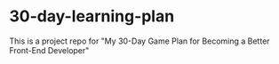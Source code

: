 # 30-day-learning-plan
This is a project repo for "My 30-Day Game Plan for Becoming a Better Front-End Developer" 
